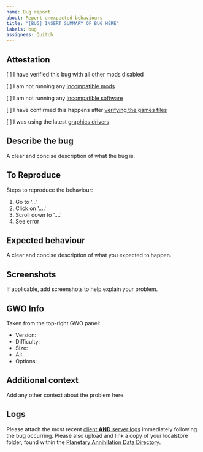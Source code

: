 ```yaml
---
name: Bug report
about: Report unexpected behaviours
title: "[BUG] INSERT_SUMMARY_OF_BUG_HERE"
labels: bug
assignees: Quitch
---
```


## Attestation

[ ] I have verified this bug with all other mods disabled

[ ] I am not running any [incompatible mods](https://github.com/Quitch/GW-AI-Overhaul#incompatible-mods)

[ ] I am not running any [incompatible software](https://wiki.palobby.com/wiki/Windows_Incompatible_Software)

[ ] I have confirmed this happens after [verifying the games files](https://support.planetaryannihilation.com/kb/faq.php?id=188)

[ ] I was using the latest [graphics drivers](https://support.planetaryannihilation.com/kb/faq.php?id=218)

## Describe the bug

A clear and concise description of what the bug is.

## To Reproduce

Steps to reproduce the behaviour:

1. Go to '...'
2. Click on '....'
3. Scroll down to '....'
4. See error

## Expected behaviour

A clear and concise description of what you expected to happen.

## Screenshots

If applicable, add screenshots to help explain your problem.

## GWO Info

Taken from the top-right GWO panel:

- Version:
- Difficulty:
- Size:
- AI:
- Options:

## Additional context

Add any other context about the problem here.

## Logs

Please attach the most recent [client **AND** server logs](https://support.planetaryannihilation.com/kb/faq.php?id=182) immediately following the bug occurring. Please also upload and link a copy of your localstore folder, found within the [Planetary Annihilation Data Directory](https://support.planetaryannihilation.com/kb/faq.php?id=176).
